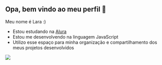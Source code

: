 ## Opa, bem vindo ao meu perfil 🌷

Meu nome é Lara :)

- Estou estudando na [Alura](https://www.alura.com.br) 
- Estou me desenvolvendo na linguagem JavaScript
- Utilizo esse espaço para minha organização e compartilhamento dos meus projetos desenvolvidos

![](https://github.com/user-attachments/assets/5dde31b1-425d-447f-baa3-c75abf15963a) 
